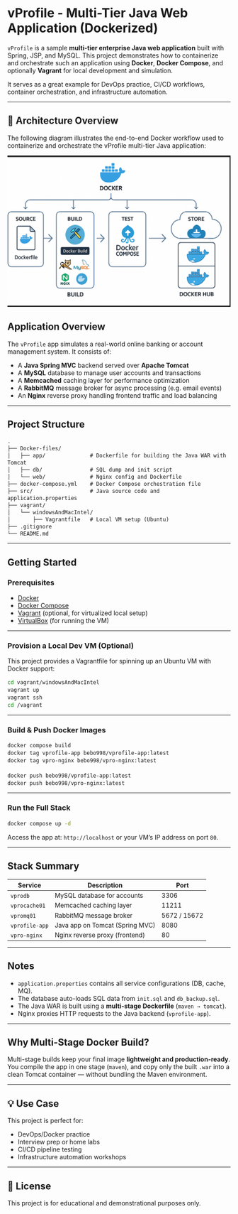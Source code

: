 #  vProfile - Multi-Tier Java Web Application (Dockerized)

`vProfile` is a sample **multi-tier enterprise Java web application** built with Spring, JSP, and MySQL. This project demonstrates how to containerize and orchestrate such an application using **Docker**, **Docker Compose**, and optionally **Vagrant** for local development and simulation.

It serves as a great example for DevOps practice, CI/CD workflows, container orchestration, and infrastructure automation.

---


## 🧭 Architecture Overview

The following diagram illustrates the end-to-end Docker workflow used to containerize and orchestrate the vProfile multi-tier Java application:

![vProfile Docker Architecture](assets/architecture.png)


##  Application Overview

The `vProfile` app simulates a real-world online banking or account management system. It consists of:

- A **Java Spring MVC** backend served over **Apache Tomcat**
- A **MySQL** database to manage user accounts and transactions
- A **Memcached** caching layer for performance optimization
- A **RabbitMQ** message broker for async processing (e.g. email events)
- An **Nginx** reverse proxy handling frontend traffic and load balancing

---

## Project Structure

```
.
├── Docker-files/
│   ├── app/              # Dockerfile for building the Java WAR with Tomcat
│   ├── db/               # SQL dump and init script
│   └── web/              # Nginx config and Dockerfile
├── docker-compose.yml    # Docker Compose orchestration file
├── src/                  # Java source code and application.properties
├── vagrant/
│   └── windowsAndMacIntel/
│       ├── Vagrantfile   # Local VM setup (Ubuntu)
├── .gitignore
└── README.md
```

---

##  Getting Started

###  Prerequisites

- [Docker](https://www.docker.com/)
- [Docker Compose](https://docs.docker.com/compose/)
- [Vagrant](https://www.vagrantup.com/) (optional, for virtualized local setup)
- [VirtualBox](https://www.virtualbox.org/) (for running the VM)

---

###  Provision a Local Dev VM (Optional)

This project provides a Vagrantfile for spinning up an Ubuntu VM with Docker support:

```bash
cd vagrant/windowsAndMacIntel
vagrant up
vagrant ssh
cd /vagrant
```

---

###  Build & Push Docker Images

```bash
docker compose build
docker tag vprofile-app bebo998/vprofile-app:latest
docker tag vpro-nginx bebo998/vpro-nginx:latest

docker push bebo998/vprofile-app:latest
docker push bebo998/vpro-nginx:latest
```

---

### Run the Full Stack

```bash
docker compose up -d
```

Access the app at: `http://localhost` or your VM’s IP address on port `80`.

---

## Stack Summary

| Service         | Description                     | Port |
|----------------|----------------------------------|------|
| `vprodb`        | MySQL database for accounts      | 3306 |
| `vprocache01`   | Memcached caching layer          | 11211|
| `vpromq01`      | RabbitMQ message broker          | 5672 / 15672 |
| `vprofile-app`  | Java app on Tomcat (Spring MVC)  | 8080 |
| `vpro-nginx`    | Nginx reverse proxy (frontend)   | 80   |

---

## Notes

- `application.properties` contains all service configurations (DB, cache, MQ).
- The database auto-loads SQL data from `init.sql` and `db_backup.sql`.
- The Java WAR is built using a **multi-stage Dockerfile** (`maven → tomcat`).
- Nginx proxies HTTP requests to the Java backend (`vprofile-app`).

---

## Why Multi-Stage Docker Build?

Multi-stage builds keep your final image **lightweight and production-ready**.  
You compile the app in one stage (`maven`), and copy only the built `.war` into a clean Tomcat container — without bundling the Maven environment.

---

## 💡 Use Case

This project is perfect for:

- DevOps/Docker practice
- Interview prep or home labs
- CI/CD pipeline testing
- Infrastructure automation workshops

---

## 📜 License

This project is for educational and demonstrational purposes only.
